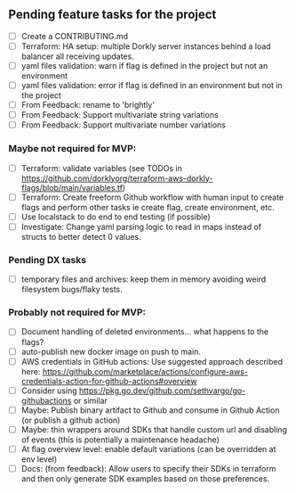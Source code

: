 ## Pending feature tasks for the project
- [ ] Create a CONTRIBUTING.md
- [ ] Terraform: HA setup: multiple Dorkly server instances behind a load balancer all receiving updates.
- [ ] yaml files validation: warn if flag is defined in the project but not an environment
- [ ] yaml files validation: error if flag is defined in an environment but not in the project
- [ ] From Feedback: rename to 'brightly'
- [ ] From Feedback: Support multivariate string variations
- [ ] From Feedback: Support multivariate number variations

### Maybe not required for MVP:
- [ ] Terraform: validate variables (see TODOs in https://github.com/dorklyorg/terraform-aws-dorkly-flags/blob/main/variables.tf)
- [ ] Terraform: Create freeform Github workflow with human input to create flags and perform other tasks ie create flag, create environment, etc.
- [ ] Use localstack to do end to end testing (if possible)
- [ ] Investigate: Change yaml parsing logic to read in maps instead of structs to better detect 0 values.

### Pending DX tasks
- [ ] temporary files and archives: keep them in memory avoiding weird filesystem bugs/flaky tests.

### Probably not required for MVP:
- [ ] Document handling of deleted environments... what happens to the flags?
- [ ] auto-publish new docker image on push to main.
- [ ] AWS credentials in GitHub actions: Use suggested approach described here: https://github.com/marketplace/actions/configure-aws-credentials-action-for-github-actions#overview
- [ ] Consider using https://pkg.go.dev/github.com/sethvargo/go-githubactions or similar
- [ ] Maybe: Publish binary artifact to Github and consume in Github Action (or publish a github action)
- [ ] Maybe: thin wrappers around SDKs that handle custom url and disabling of events (this is potentially a maintenance headache)
- [ ] At flag overview level: enable default variations (can be overridden at env level)
- [ ] Docs: (from feedback): Allow users to specify their SDKs in terraform and then only generate SDK examples based on those preferences.

